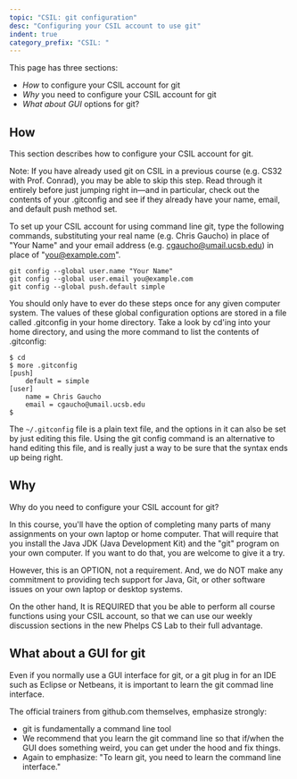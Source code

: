 ```yaml
---
topic: "CSIL: git configuration"
desc: "Configuring your CSIL account to use git"
indent: true
category_prefix: "CSIL: "
---
```


This page has three sections:

* *How* to configure your CSIL account for git
* *Why* you need to configure your CSIL account for git
* *What about GUI* options for git?

How
---

This section describes how to configure your CSIL account for git.

Note: If you have already used git on CSIL in a previous course (e.g. CS32 with Prof. Conrad), you may be able to skip this step. Read through it entirely before just jumping right in—and in particular, check out the contents of your .gitconfig and see if they already have your name, email, and default push method set.

To set up your CSIL account for using command line git, type the following commands, substituting your real name (e.g. Chris Gaucho) in place of "Your Name" and your email address (e.g. cgaucho@umail.ucsb.edu) in place of "you@example.com".

```
git config --global user.name "Your Name"
git config --global user.email you@example.com
git config --global push.default simple
```

You should only have to ever do these steps once for any given computer system. The values of these global configuration options are stored in a file called .gitconfig in your home directory. Take a look by cd'ing into your home directory, and using the more command to list the contents of .gitconfig:

```
$ cd
$ more .gitconfig
[push]
    default = simple
[user]
    name = Chris Gaucho
    email = cgaucho@umail.ucsb.edu
$
```

The `~/.gitconfig` file is a plain text file, and the options in it can also be set by just editing this file. Using the git config command is an alternative to hand editing this file, and is really just a way to be sure that the syntax ends up being right.

Why
---

Why do you need to configure your CSIL account for git?

In this course, you'll have the option of completing many parts of many assignments on your own laptop or home computer. That will require that you install the Java JDK (Java Development Kit) and the "git" program on your own computer. If you want to do that, you are welcome to give it a try.

However, this is an OPTION, not a requirement. And, we do NOT make any commitment to providing tech support for Java, Git, or other software issues on your own laptop or desktop systems.

On the other hand, It is REQUIRED that you be able to perform all course functions using your CSIL account, so that we can use our weekly discussion sections in the new Phelps CS Lab to their full advantage.

What about a GUI for git
------------------------

Even if you normally use a GUI interface for git, or a git plug in for an IDE such as Eclipse or Netbeans, it is important to learn the git commad line interface.

The official trainers from github.com themselves, emphasize strongly:

* git is fundamentally a command line tool
* We recommend that you learn the git command line so that if/when the GUI does something weird, you can get under the hood and fix things.
* Again to emphasize: "To learn git, you need to learn the command line interface."
